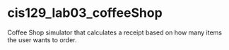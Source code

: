 # cis129_lab03_coffeeShop
Coffee Shop simulator that calculates a receipt based on how many items the user wants to order.
